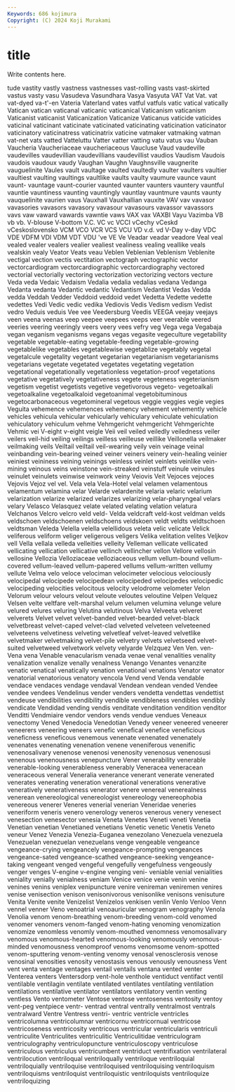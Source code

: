 ```yaml
---
Keywords: 686 kojimura
Copyright: (C) 2024 Koji Murakami
---
```


# title

Write contents here.



tude vastity vastly
vastness vastnesses vast-rolling vasts vast-skirted vastus vasty vasu Vasudeva Vasundhara
Vasya Vasyuta VAT Vat Vat. vat vat-dyed va-t'-en Vateria Vaterland
vates vatful vatfuls vatic vatical vatically Vatican vatican vaticanal vaticanic
vaticanical Vaticanism vaticanism Vaticanist vaticanist Vaticanization Vaticanize Vaticanus vaticide vaticides
vaticinal vaticinant vaticinate vaticinated vaticinating vaticination vaticinator vaticinatory vaticinatress vaticinatrix
vaticine vatmaker vatmaking vatman vat-net vats vatted Vatteluttu Vatter vatter
vatting vatu vatus vau Vauban Vaucheria Vaucheriaceae vaucheriaceous Vaucluse Vaud
vaudeville vaudevilles vaudevillian vaudevillians vaudevillist vaudios Vaudism Vaudois vaudois vaudoux
vaudy Vaughan Vaughn Vaughnsville vaugnerite vauguelinite Vaules vault vaultage vaulted
vaultedly vaulter vaulters vaultier vaultiest vaulting vaultings vaultlike vaults vaulty
vaumure vaunce vaunt vaunt- vauntage vaunt-courier vaunted vaunter vaunters vauntery
vauntful vauntie vauntiness vaunting vauntingly vauntlay vauntmure vaunts vaunty vauquelinite
vaurien vaus Vauxhall Vauxhallian vauxite VAV vav vavasor vavasories vavasors
vavasory vavasour vavasours vavassor vavassors vavs vaw vaward vawards vawntie
vaws VAX vax VAXBI Vayu Vazimba VB vb vb. V-blouse
V-bottom V.C. VC vc VCCI vCechy vCeskd vCeskoslovensko VCM VCO
VCR VCS VCU VD v.d. vd V-Day v-day VDC VDE
VDFM VDI VDM VDT VDU 've VE Ve Veadar veadar
veadore Veal veal vealed vealer vealers vealier vealiest vealiness vealing
veallike veals vealskin vealy Veator Veats veau Veblen Veblenian Veblenism
Veblenite vectigal vection vectis vectitation vectograph vectographic vector vectorcardiogram vectorcardiographic
vectorcardiography vectored vectorial vectorially vectoring vectorization vectorizing vectors vecture Veda
veda Vedaic Vedaism Vedalia vedalia vedalias vedana Vedanga Vedanta vedanta
Vedantic vedantic Vedantism Vedantist Vedas Vedda vedda Veddah Vedder Veddoid
veddoid vedet Vedetta Vedette vedette vedettes Vedi Vedic vedic vedika
Vediovis Vedis Vedism vedism Vedist vedro Veduis veduis Vee vee
Veedersburg Veedis VEEGA veejay veejays veen veena veenas veep veepee
veepees veeps veer veerable veered veeries veering veeringly veers veery
vees vefry veg Vega vega Vegabaja vegan veganism veganisms vegans
vegas vegasite vegeculture vegetability vegetable vegetable-eating vegetable-feeding vegetable-growing vegetablelike vegetables
vegetablewise vegetablize vegetably vegetal vegetalcule vegetality vegetant vegetarian vegetarianism vegetarianisms
vegetarians vegetate vegetated vegetates vegetating vegetation vegetational vegetationally vegetationless vegetation-proof
vegetations vegetative vegetatively vegetativeness vegete vegeteness vegeterianism vegetism vegetist vegetists
vegetive vegetivorous vegeto- vegetoalkali vegetoalkaline vegetoalkaloid vegetoanimal vegetobituminous vegetocarbonaceous vegetomineral
vegetous veggie veggies vegie vegies Veguita vehemence vehemences vehemency vehement
vehemently vehicle vehicles vehicula vehicular vehicularly vehiculary vehiculate vehiculation vehiculatory
vehiculum vehme Vehmgericht vehmgericht Vehmgerichte Vehmic vei V-eight v-eight veigle
Veii veil veiled veiledly veiledness veiler veilers veil-hid veiling veilings
veilless veilleuse veillike Veillonella veilmaker veilmaking veils Veiltail veiltail veil-wearing
veily vein veinage veinal veinbanding vein-bearing veined veiner veiners veinery
vein-healing veinier veiniest veininess veining veinings veinless veinlet veinlets veinlike
vein-mining veinous veins veinstone vein-streaked veinstuff veinule veinules veinulet veinulets
veinwise veinwork veiny Veiovis Veit Vejoces vejoces Vejovis Vejoz vel
vel. Vela vela Vela-Hotel velal velamen velamentous velamentum velamina velar
Velarde velardenite velaria velaric velarium velarization velarize velarized velarizes velarizing
velar-pharyngeal velars velary Velasco Velasquez velate velated velating velation velatura
Velchanos Velcro velcro veld veld- Velda veldcraft veld-kost veldman velds
veldschoen veldschoenen veldschoens veldskoen veldt veldts veldtschoen veldtsman Veleda Velella
velella velellidous veleta velic velicate Velick veliferous veliform veliger veligerous
veligers Velika velitation velites Veljkov vell Vella vellala velleda velleities
velleity Velleman vellicate vellicated vellicating vellication vellicative vellinch vellincher vellon
Vellore vellosin vellosine Vellozia Velloziaceae velloziaceous vellum vellum-bound vellum-covered vellum-leaved
vellum-papered vellums vellum-written vellumy vellute Velma velo veloce velociman velocimeter
velocious velociously velocipedal velocipede velocipedean velocipeded velocipedes velocipedic velocipeding velocities
velocitous velocity velodrome velometer Velon Velorum velour velours velout veloute
veloutes veloutine Velpen Velquez Velsen velte veltfare velt-marshal velum velumen
velumina velunge velure velured velures veluring Velutina velutinous Velva Velveeta
velveret velverets Velvet velvet velvet-banded velvet-bearded velvet-black velvetbreast velvet-caped velvet-clad
velveted velveteen velveteened velveteens velvetiness velveting velvetleaf velvet-leaved velvetlike velvetmaker
velvetmaking velvet-pile velvetry velvets velvetseed velvet-suited velvetweed velvetwork velvety velyarde
Velzquez Ven Ven. ven- Vena vena Venable venacularism venada venae
venal venalities venality venalization venalize venally venalness Venango Venantes venanzite
venatic venatical venatically venation venational venations Venator venator venatorial venatorious
venatory vencola Vend vend Venda vendable vendace vendaces vendage vendaval
Vendean vendean vended Vendee vendee vendees Vendelinus vender venders vendetta
vendettas vendettist vendeuse vendibilities vendibility vendible vendibleness vendibles vendibly vendicate
Vendidad vending vendis venditate venditation vendition venditor Venditti Vendmiaire vendor
vendors vends vendue vendues Veneaux venectomy Vened Venedocia Venedotian Venedy
veneer veneered veneerer veneerers veneering veneers venefic venefical venefice veneficious
veneficness veneficous venemous venenate venenated venenately venenates venenating venenation venene
veneniferous venenific venenosalivary venenose venenosi venenosity venenosus venenosusi venenous venenousness
venepuncture Vener venerability venerable venerable-looking venerableness venerably Veneracea veneracean veneraceous
veneral Veneralia venerance venerant venerate venerated venerates venerating veneration venerational
venerations venerative veneratively venerativeness venerator venere venereal venerealness venerean venereological
venereologist venereology venereophobia venereous venerer Veneres venerial venerian Veneridae veneries
veneriform veneris venero venerology veneros venerous venery venesect venesection venesector
venesia Veneta Venetes Veneti veneti Venetia Venetian venetian Venetianed venetians
Venetic venetic Venetis Veneto veneur Venez Venezia Venezia-Euganea venezolano Venezuela
venezuela Venezuelan venezuelan venezuelans venge vengeable vengeance vengeance-crying vengeancely vengeance-prompting
vengeances vengeance-sated vengeance-scathed vengeance-seeking vengeance-taking vengeant venged vengeful vengefully vengefulness
vengeously venger venges V-engine v-engine venging veni- veniable venial venialities
veniality venially venialness veniam Venice venice venie venin venine venines
venins veniplex venipuncture venire venireman veniremen venires venise venisection venison
venisonivorous venisonlike venisons venisuture Venita Venite venite Venizelist Venizelos venkisen
venlin Venlo Venloo Venn vennel venner Veno venoatrial venoauricular venogram
venography Venola Venolia venom venom-breathing venom-breeding venom-cold venomed venomer venomers
venom-fanged venom-hating venoming venomization venomize venomless venomly venom-mouthed venomness venomosalivary
venomous venomous-hearted venomous-looking venomously venomous-minded venomousness venomproof venoms venomsome venom-spotted
venom-sputtering venom-venting venomy venosal venosclerosis venose venosinal venosities venosity venostasis
venous venously venousness Vent vent venta ventage ventages ventail ventails
ventana vented venter Venterea venters Ventersdorp vent-hole venthole ventiduct ventifact
ventil ventilable ventilagin ventilate ventilated ventilates ventilating ventilation ventilations ventilative
ventilator ventilators ventilatory ventin venting ventless Vento ventometer Ventose ventose
ventoseness ventosity ventoy vent-peg ventpiece ventr- ventrad ventral ventrally ventralmost
ventrals ventralward Ventre Ventress ventri- ventric ventricle ventricles ventricolumna ventricolumnar
ventricornu ventricornual ventricose ventricoseness ventricosity ventricous ventricular ventricularis ventriculi ventriculite
Ventriculites ventriculitic Ventriculitidae ventriculogram ventriculography ventriculopuncture ventriculoscopy ventriculose ventriculous ventriculus
ventricumbent ventriduct ventrifixation ventrilateral ventrilocution ventriloqual ventriloqually ventriloque ventriloquial ventriloquially
ventriloquise ventriloquised ventriloquising ventriloquism ventriloquisms ventriloquist ventriloquistic ventriloquists ventriloquize ventriloquizing
